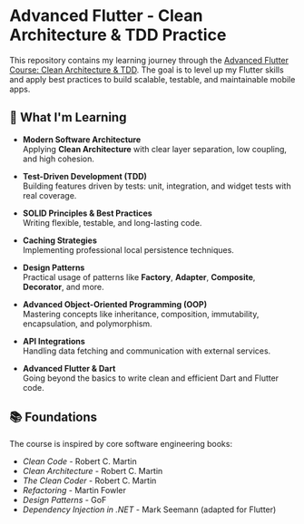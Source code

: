 # Advanced Flutter - Clean Architecture & TDD Practice

This repository contains my learning journey through the [Advanced Flutter Course: Clean Architecture & TDD](https://hotmart.com/pt-br/marketplace/produtos/flutter-avancado-com-clean-architecture-e-tdd/F89451665S). The goal is to level up my Flutter skills and apply best practices to build scalable, testable, and maintainable mobile apps.

## 🚀 What I'm Learning

- **Modern Software Architecture**  
  Applying **Clean Architecture** with clear layer separation, low coupling, and high cohesion.

- **Test-Driven Development (TDD)**  
  Building features driven by tests: unit, integration, and widget tests with real coverage.

- **SOLID Principles & Best Practices**  
  Writing flexible, testable, and long-lasting code.

- **Caching Strategies**  
  Implementing professional local persistence techniques.

- **Design Patterns**  
  Practical usage of patterns like **Factory**, **Adapter**, **Composite**, **Decorator**, and more.

- **Advanced Object-Oriented Programming (OOP)**  
  Mastering concepts like inheritance, composition, immutability, encapsulation, and polymorphism.

- **API Integrations**  
  Handling data fetching and communication with external services.

- **Advanced Flutter & Dart**  
  Going beyond the basics to write clean and efficient Dart and Flutter code.

## 📚 Foundations

The course is inspired by core software engineering books:
- *Clean Code* - Robert C. Martin  
- *Clean Architecture* - Robert C. Martin  
- *The Clean Coder* - Robert C. Martin  
- *Refactoring* - Martin Fowler  
- *Design Patterns* - GoF  
- *Dependency Injection in .NET* - Mark Seemann (adapted for Flutter)
